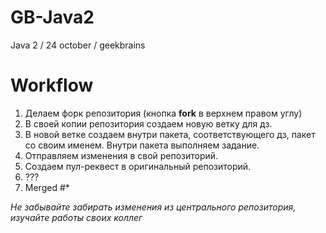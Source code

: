 # GB-Java2
Java 2 / 24 october / geekbrains

# Workflow

1. Делаем форк репозитория (кнопка **fork** в верхнем правом углу)
2. В своей копии репозитория создаем новую ветку для дз.
3. В новой ветке создаем внутри пакета, соответствующего дз, пакет со своим именем. Внутри пакета выполняем задание.
4. Отправляем изменения в свой репозиторий.
5. Создаем пул-реквест в оригинальный репозиторий.
6. ???
7. Merged #*

*Не забывайте забирать изменения из центрального репозитория, изучайте работы своих коллег*